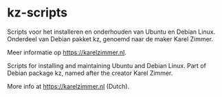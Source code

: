 # kz-scripts
Scripts voor het installeren en onderhouden van Ubuntu en Debian Linux.
Onderdeel van Debian pakket kz, genoemd naar de maker Karel Zimmer.

Meer informatie op https://karelzimmer.nl.

Scripts for installing and maintaining Ubuntu and Debian Linux.
Part of Debian package kz, named after the creator Karel Zimmer.

More info at https://karelzimmer.nl (Dutch).
